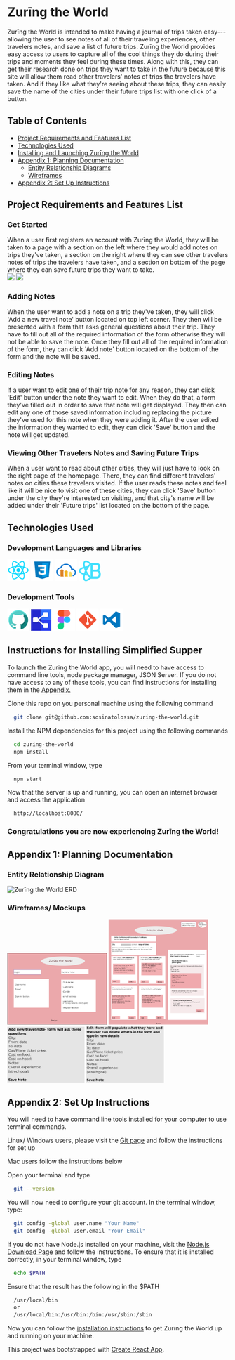 # Zurīng the World
Zurīng the World is intended to make having a journal of trips taken easy--- allowing the user to see notes of all of their traveling experiences, other travelers notes, and save a list of future trips. Zurīng the World provides easy access to users to capture all of the cool things they do during their trips and moments they feel during these times. Along with this, they can get their research done on trips they want to take in the future because this site will allow them read other travelers' notes of trips the travelers have taken. And if they like what they're seeing about these trips, they can easily save the name of the cities under their future trips list with one click of a button.

## Table of Contents
  * [Project Requirements and Features List](#project-requirements-and-features-list)
  * [Technologies Used](#technologies-used)
  * [Installing and Launching Zurīng the World](#instructions-for-installing-zurīng-the-world)
  * [Appendix 1: Planning Documentation](#appendix-1-planning-documentation)
    * [Entity Relationship Diagrams](#entity-relationship-diagram)
    * [Wireframes](#wireframes)
  * [Appendix 2: Set Up Instructions](#appendix-2-set-up-instructions)

## Project Requirements and Features List
### Get Started
When a user first registers an account with Zurīng the World, they will be taken to a page with a section on the left where they would add notes on trips they've taken, a section on the right where they can see other travelers notes of trips the travelers have taken, and a section on bottom of the page where they can save future trips they want to take. 
<br>
<img src="./src/components/images/Zurīng-the-World-freshPage.png" width="50%"></img>
<img src="./src/components/images/Zurīng-the-World-freshPageBottom.png" width="50%"></img>

### Adding Notes
When the user want to add a note on a trip they've taken, they will click 'Add a new travel note' button located on top left corner. They then will be presented with a form that asks general questions about their trip. They have to fill out all of the required information of the form otherwise they will not be able to save the note. Once they fill out all of the required information of the form, they can click 'Add note' button located on the bottom of the form and the note will be saved. 

### Editing Notes
If a user want to edit one of their trip note for any reason, they can click 'Edit' button under the note they want to edit. When they do that, a form they've filled out in order to save that note will get displayed. They then can edit any one of those saved information including replacing the picture they've used for this note when they were adding it. After the user edited the information they wanted to edit, they can click 'Save' button and the note will get updated.

### Viewing Other Travelers Notes and Saving Future Trips
When a user want to read about other cities, they will just have to look on the right page of the homepage. There, they can find different travelers' notes on cities these travelers visited. If the user reads these notes and feel like it will be nice to visit one of these cities, they can click 'Save' button under the city they're interested on visiting, and that city's name will be added under their 'Future trips' list located on the bottom of the page.


## Technologies Used
  ### Development Languages and Libraries
  <img src="./src/components/images/react-logo.png" width="10%"></img> 
  <img src="./src/components/images/css3-logo.png" width="10%"></img>
  <img src="./src/components/images/cloudinary-logo.png" width="10%"></img> 
  <img src="./src/components/images/react-bootstrap-logo.png" width="10%"></img> 

  ### Development Tools
  <img src="./src/components/images/github-logo.png" width="10%"></img>
  <img src="./src/components/images/dbdiagramio-logo.png" width="9%"></img>
  <img src="./src/components/images/figma-logo.png" width="10%"></img> 
  <img src="./src/components/images/git-logo.png" width="10%"></img> 
  <img src="./src/components/images/vscode-logo.png" width="10%"></img>
 
## Instructions for Installing Simplified Supper
  To launch the Zurīng the World app, you will need to have access to command line tools, node package manager, JSON Server. If you do not have access to any of these tools, you can find instructions for installing them in the [Appendix.](#appendix-2-set-up-instructions)

  Clone this repo on you personal machine using the following command
  ```sh
    git clone git@github.com:sosinatolossa/zuring-the-world.git
  ```

  Install the NPM dependencies for this project using the following commands
  ```sh
    cd zuring-the-world
    npm install
  ```

  From your terminal window, type
  ```sh
    npm start
  ```

  Now that the server is up and running, you can open an internet browser and access the application
  ```sh
    http://localhost:8080/
  ```

 ### Congratulations you are now experiencing Zurīng the World!

  ## Appendix 1: Planning Documentation

  ### Entity Relationship Diagram
  ![Zurīng the World ERD](./src/components/images/Zurīng-the-World-ERD.png)

  ### Wireframes/ Mockups
  <img src="./src/components/images/wireframe1.png" width="45%"></img> <img src="./src/components/images/wireframe2.png" width="45%"></img>
  <img src="./src/components/images/wireframe3.png" width="35%"></img> <img src="./src/components/images/wireframe4.png" width="35%"></img>

  ## Appendix 2: Set Up Instructions

  You will need to have command line tools installed for your computer to use terminal commands.

  Linux/ Windows users, please visit the [Git page](https://git-scm.com/book/en/v2/Getting-Started-Installing-Git) and follow the instructions for set up

  Mac users follow the instructions below

  Open your terminal and type
  ```sh
    git --version
  ```

  You will now need to configure your git account. In the terminal window, type:
  ```sh
    git config -global user.name "Your Name"
    git config -global user.email "Your Email"
  ```

  If you do not have Node.js installed on your machine, visit the [Node.js Download Page](https://nodejs.org/en/download/) and  follow the instructions. To ensure that it is installed correctly, in your terminal window, type
  ```sh
    echo $PATH
  ```
  Ensure that the result has the following in the $PATH
  ```sh
    /usr/local/bin
    or
    /usr/local/bin:/usr/bin:/bin:/usr/sbin:/sbin
  ```

  Now you can follow the [installation instructions](#instructions-for-installing-zuring-the-world) to get Zurīng the World up and running on your machine.

  This project was bootstrapped with [Create React App](https://github.com/facebook/create-react-app).

